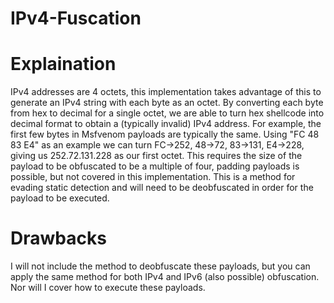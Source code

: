 # IPv4-Fuscation

# Explaination
IPv4 addresses are 4 octets, this implementation takes advantage of this to generate an IPv4 string with each byte as an octet. By converting each byte from hex to decimal for a single octet, we are able to turn hex shellcode into decimal format to obtain a (typically invalid) IPv4 address. For example, the first few bytes in Msfvenom payloads are typically the same. Using "FC 48 83 E4" as an example we can turn FC->252, 48->72, 83->131, E4->228, giving us 252.72.131.228 as our first octet. This requires the size of the payload to be obfuscated to be a multiple of four, padding payloads is possible, but not covered in this implementation. This is a method for evading static detection and will need to be deobfuscated in order for the payload to be executed.

# Drawbacks
I will not include the method to deobfuscate these payloads, but you can apply the same method for both IPv4 and IPv6 (also possible) obfuscation. Nor will I cover how to execute these payloads.

